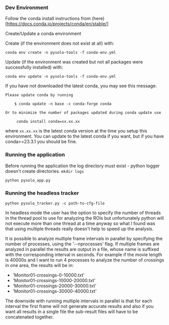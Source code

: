 ### Dev Environment

Follow the conda install instructions from (here)[https://docs.conda.io/projects/conda/en/stable/]

Create/Update a conda environment

Create (if the environment does not exist at all) with:
```
conda env create -n pysolo-tools -f conda-env.yml
```
Update (if the environment was created but not all packages were successfully installed) with:
```
conda env update -n pysolo-tools -f conda-env.yml
```

If you have not downloaded the latest conda, you may see this message:
```
Please update conda by running

    $ conda update -n base -c conda-forge conda

Or to minimize the number of packages updated during conda update use

     conda install conda=xx.xx.xx
```
where `xx.xx.xx` is the latest conda version at the time you setup this environment. You can update to the latest conda if you want, but if you have conda>=23.3.1 you should be fine.

### Running the application
Before running the application the log directory must exist - python logger doesn't create
directories.
`mkdir logs`

```
python pysolo_app.py
```

### Running the headless tracker
```
python pysolo_tracker.py -c path-to-cfg-file
```

In headless mode the user has the option to specify the number of threads in the thread pool to use for analyzing the ROIs
but unfortunately python will not execute more than one thread at a time anyway so what I found was
that using multiple threads really doesn't help to speed up the analysis.

It is possible to analyze multiple frame intervals in parallel by specifying the number of processes, using the '--nprocesses' flag.
If multiple frames are analyzed in parallel the results are output in a file, whose name is suffixed with the corresponding interval
in seconds. For example if the movie length is 40000s and I want to run 4 processes to analyze the number of crossings in one area,
the results will be in:
- 'Monitor01-crossings-0-10000.txt'
- 'Monitor01-crossings-10000-20000.txt'
- 'Monitor01-crossings-20000-30000.txt'
- 'Monitor01-crossings-30000-40000.txt'

The downside with running multiple intervals in parallel is that for each interval the first frame will not generate accurate results
and also if you want all results in a single file the sub-result files will have to be concatenated together.
